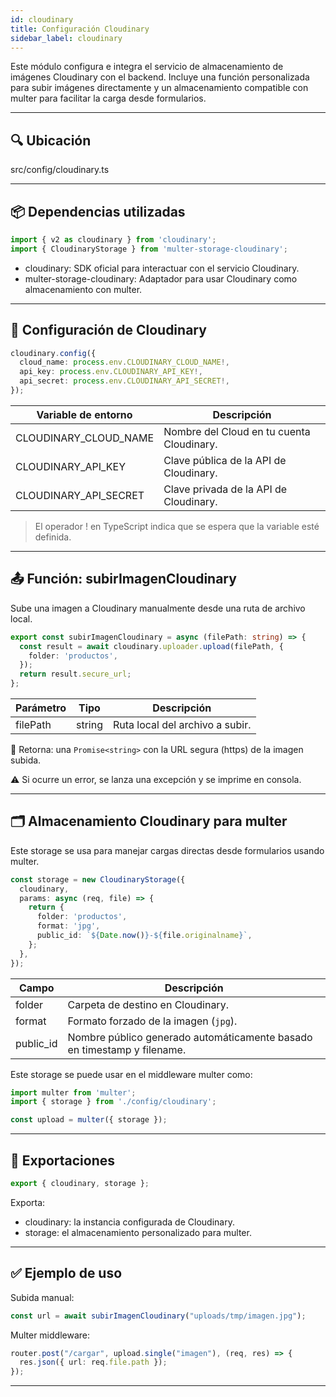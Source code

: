 ```yaml
---
id: cloudinary
title: Configuración Cloudinary
sidebar_label: cloudinary
---
```



Este módulo configura e integra el servicio de almacenamiento de imágenes Cloudinary con el backend. Incluye una función personalizada para subir imágenes directamente y un almacenamiento compatible con multer para facilitar la carga desde formularios.

---

## 🔍 Ubicación

src/config/cloudinary.ts

---

## 📦 Dependencias utilizadas

```ts
import { v2 as cloudinary } from 'cloudinary';
import { CloudinaryStorage } from 'multer-storage-cloudinary';
```

* cloudinary: SDK oficial para interactuar con el servicio Cloudinary.
* multer-storage-cloudinary: Adaptador para usar Cloudinary como almacenamiento con multer.

---

## 🔧 Configuración de Cloudinary

```ts
cloudinary.config({
  cloud_name: process.env.CLOUDINARY_CLOUD_NAME!,
  api_key: process.env.CLOUDINARY_API_KEY!,
  api_secret: process.env.CLOUDINARY_API_SECRET!,
});
```

| Variable de entorno     | Descripción                               |
| ----------------------- | ----------------------------------------- |
| CLOUDINARY\_CLOUD\_NAME | Nombre del Cloud en tu cuenta Cloudinary. |
| CLOUDINARY\_API\_KEY    | Clave pública de la API de Cloudinary.    |
| CLOUDINARY\_API\_SECRET | Clave privada de la API de Cloudinary.    |

> El operador ! en TypeScript indica que se espera que la variable esté definida.

---

## 📤 Función: subirImagenCloudinary

Sube una imagen a Cloudinary manualmente desde una ruta de archivo local.

```ts
export const subirImagenCloudinary = async (filePath: string) => {
  const result = await cloudinary.uploader.upload(filePath, {
    folder: 'productos',
  });
  return result.secure_url;
};
```

| Parámetro | Tipo   | Descripción                     |
| --------- | ------ | ------------------------------- |
| filePath  | string | Ruta local del archivo a subir. |

🔁 Retorna: una `Promise<string>` con la URL segura (https) de la imagen subida.

⚠️ Si ocurre un error, se lanza una excepción y se imprime en consola.

---

## 🗂️ Almacenamiento Cloudinary para multer

Este storage se usa para manejar cargas directas desde formularios usando multer.

```ts
const storage = new CloudinaryStorage({
  cloudinary,
  params: async (req, file) => {
    return {
      folder: 'productos',
      format: 'jpg',
      public_id: `${Date.now()}-${file.originalname}`,
    };
  },
});
```

| Campo      | Descripción                                                             |
| ---------- | ----------------------------------------------------------------------- |
| folder     | Carpeta de destino en Cloudinary.                                       |
| format     | Formato forzado de la imagen (`jpg`).                                   |
| public\_id | Nombre público generado automáticamente basado en timestamp y filename. |

Este storage se puede usar en el middleware multer como:

```ts
import multer from 'multer';
import { storage } from './config/cloudinary';

const upload = multer({ storage });
```

---

## 🚀 Exportaciones

```ts
export { cloudinary, storage };
```

Exporta:

* cloudinary: la instancia configurada de Cloudinary.
* storage: el almacenamiento personalizado para multer.

---

## ✅ Ejemplo de uso

Subida manual:

```ts
const url = await subirImagenCloudinary("uploads/tmp/imagen.jpg");
```

Multer middleware:

```ts
router.post("/cargar", upload.single("imagen"), (req, res) => {
  res.json({ url: req.file.path });
});
```

---

